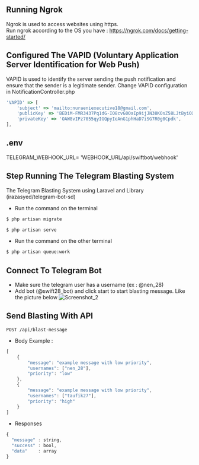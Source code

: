 ## Running Ngrok
Ngrok is used to access websites using https.<br/>
Run ngrok according to the OS you have : https://ngrok.com/docs/getting-started/ 

## Configured The VAPID (Voluntary Application Server Identification for Web Push)
VAPID is used to identify the server sending the push notification and ensure that the sender is a legitimate sender. Change VAPID configuration in NotificationController.php
```javascript
'VAPID' => [
    'subject' => 'mailto:nuraeniexecutive18@gmail.com',
    'publicKey' => 'BEDiM-FMR3437Pq1dG-IO8cvG0OaIp9ijJN38KOsZ58LJtByiOXiE-jzZ_YN6wF6jMeC_Ny6aucsdqt1HhDLSiU',
    'privateKey' => 'OAW8vIPz7055qyIGQpyIeAnG1phHaD7iSG7R0g0Cpdk',
],
```
## .env 
TELEGRAM_WEBHOOK_URL= 'WEBHOOK_URL/api/swiftbot/webhook'

## Step Running The Telegram Blasting System

The Telegram Blasting System using Laravel and Library (irazasyed/telegram-bot-sd)

- Run the command on the terminal
```bash
$ php artisan migrate
```
```bash
$ php artisan serve
```

- Run the command on the other terminal
```bash
$ php artisan queue:work
```

## Connect To Telegram Bot
- Make sure the telegram user has a username (ex : @nen_28)
- Add bot (@swift28_bot) and click start to start blasting message. Like the picture below
![Screenshot_2](https://github.com/nuraeni28/telegram-blasting/assets/68740508/1e84aa84-fd3d-4f15-8084-622f6dbd3b88)


## Send Blasting With API 

```http
POST /api/blast-message
```
- Body
Example :
```javascript
[
    {
        "message": "example message with low priority",
        "usernames": ["nen_28"],
        "priority": "low"
    },
    {
        "message": "example message with low priority",
        "usernames": ["taufik27"],
        "priority": "high"
    }
]
```

- Responses
```javascript
{
  "message" : string,
  "success" : bool,
  "data"    : array
}
```


